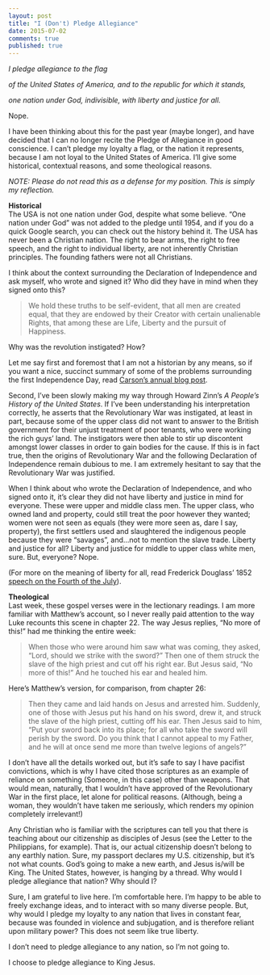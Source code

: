 ```yaml
---
layout: post
title: "I (Don't) Pledge Allegiance"
date: 2015-07-02
comments: true
published: true
---
```



*I pledge allegiance to the flag*

*of the United States of America, and to the republic for which it stands,*

*one nation under God, indivisible, with liberty and justice for all.*

Nope.

I have been thinking about this for the past year (maybe longer), and have decided that I can no longer recite the Pledge of Allegiance in good conscience. I can’t pledge my loyalty a flag, or the nation it represents, because I am not loyal to the United States of America. I’ll give some historical, contextual reasons, and some theological reasons.

*NOTE: Please do not read this as a defense for my position. This is simply my reflection.*

**Historical**  
The USA is not one nation under God, despite what some believe. “One nation under God” was not added to the pledge until 1954, and if you do a quick Google search, you can check out the history behind it. The USA has never been a Christian nation. The right to bear arms, the right to free speech, and the right to individual liberty, are not inherently Christian principles. The founding fathers were not all Christians.

I think about the context surrounding the Declaration of Independence and ask myself, who wrote and signed it? Who did they have in mind when they signed onto this?

>We hold these truths to be self-evident, that all men are created equal, that they are endowed by their Creator with certain unalienable Rights, that among these are Life, Liberty and the pursuit of Happiness.

Why was the revolution instigated? How?

Let me say first and foremost that I am not a historian by any means, so if you want a nice, succinct summary of some of the problems surrounding the first Independence Day, read [Carson’s annual blog post](http://universityabbey.org/blog/seventh-annual-debunking-the-fourth/).

Second, I’ve been slowly making my way through Howard Zinn’s _A People’s History of the United States_. If I’ve been understanding his interpretation correctly, he asserts that the Revolutionary War was instigated, at least in part, because some of the upper class did not want to answer to the British government for their unjust treatment of poor tenants, who were working the rich guys’ land. The instigators were then able to stir up discontent amongst lower classes in order to gain bodies for the cause. If this is in fact true, then the origins of Revolutionary War and the following Declaration of Independence remain dubious to me. I am extremely hesitant to say that the Revolutionary War was justified.

When I think about who wrote the Declaration of Independence, and who signed onto it, it’s clear they did not have liberty and justice in mind for everyone. These were upper and middle class men. The upper class, who owned land and property, could still treat the poor however they wanted; women were not seen as equals (they were more seen as, dare I say, property), the first settlers used and slaughtered the indigenous people because they were “savages”, and...not to mention the slave trade. Liberty and justice for all? Liberty and justice for middle to upper class white men, sure. But, everyone? Nope.

(For more on the meaning of liberty for all, read Frederick Douglass’ 1852 [speech on the Fourth of the July](https://www.lib.rochester.edu/index.cfm?PAGE=2945)).

**Theological**  
Last week, these gospel verses were in the lectionary readings. I am more familiar with Matthew’s account, so I never really paid attention to the way Luke recounts this scene in chapter 22. The way Jesus replies, “No more of this!” had me thinking the entire week:

>When those who were around him saw what was coming, they asked, “Lord, should we strike with the sword?” Then one of them struck the slave of the high priest and cut off his right ear.  But Jesus said, “No more of this!” And he touched his ear and healed him.

Here’s Matthew’s version, for comparison, from chapter 26:

>Then they came and laid hands on Jesus and arrested him. Suddenly, one of those with Jesus put his hand on his sword, drew it, and struck the slave of the high priest, cutting off his ear. Then Jesus said to him, “Put your sword back into its place; for all who take the sword will perish by the sword. Do you think that I cannot appeal to my Father, and he will at once send me more than twelve legions of angels?”

I don’t have all the details worked out, but it’s safe to say I have pacifist convictions, which is why I have cited those scriptures as an example of reliance on something (Someone, in this case) other than weapons. That would mean, naturally, that I wouldn’t have approved of the Revolutionary War in the first place, let alone for political reasons. (Although, being a woman, they wouldn’t have taken me seriously, which renders my opinion completely irrelevant!)

Any Christian who is familiar with the scriptures can tell you that there is teaching about our citizenship as disciples of Jesus (see the Letter to the Philippians, for example). That is, our actual citizenship doesn’t belong to any earthly nation. Sure, my passport declares my U.S. citizenship, but it’s not what counts. God’s going to make a new earth, and Jesus is/will be King. The United States, however, is hanging by a thread. Why would I pledge allegiance that nation? Why should I?

Sure, I am grateful to live here. I’m comfortable here. I’m happy to be able to freely exchange ideas, and to interact with so many diverse people. But, why would I pledge my loyalty to any nation that lives in constant fear, because was founded in violence and subjugation, and is therefore reliant upon military power? This does not seem like true liberty.

I don’t need to pledge allegiance to any nation, so I’m not going to.

I choose to pledge allegiance to King Jesus.
